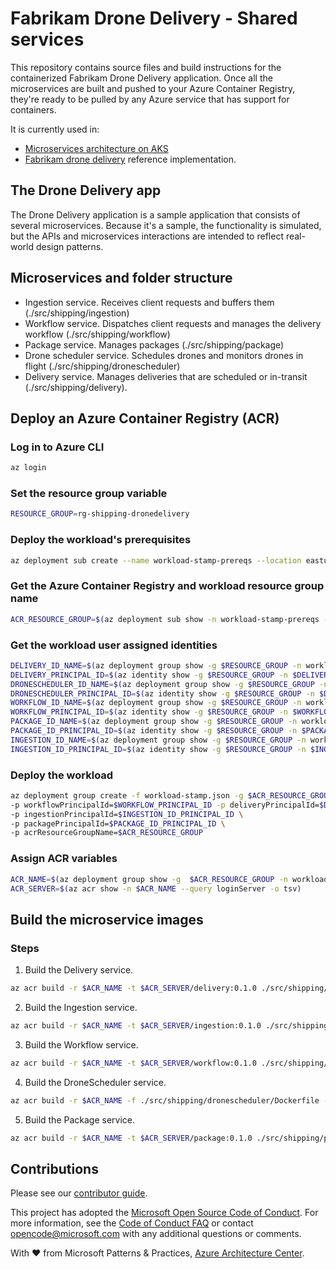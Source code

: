 # Fabrikam Drone Delivery - Shared services

This repository contains source files and build instructions for the containerized Fabrikam Drone Delivery application. Once all the microservices are built and pushed to your Azure Container Registry, they're ready to be pulled by any Azure service that has support for containers.

It is currently used in:
* [Microservices architecture on AKS](https://github.com/mspnp/microservices-reference-implementation)
* [Fabrikam drone delivery](https://github.com/mspnp/aks-fabrikam-dronedelivery) reference implementation.

## The Drone Delivery app

The Drone Delivery application is a sample application that consists of several microservices. Because it's a sample, the functionality is simulated, but the APIs and microservices interactions are intended to reflect real-world design patterns.

## Microservices and folder structure

- Ingestion service. Receives client requests and buffers them  (./src/shipping/ingestion)
- Workflow service. Dispatches client requests and manages the delivery workflow (./src/shipping/workflow)
- Package service. Manages packages (./src/shipping/package)
- Drone scheduler service. Schedules drones and monitors drones in flight (./src/shipping/dronescheduler)
- Delivery service. Manages deliveries that are scheduled or in-transit (./src/shipping/delivery).

## Deploy an Azure Container Registry (ACR)

### Log in to Azure CLI

```bash
az login
```

### Set the resource group variable

```bash
RESOURCE_GROUP=rg-shipping-dronedelivery
```

### Deploy the workload's prerequisites

```bash
az deployment sub create --name workload-stamp-prereqs --location eastus --template-file workload-stamp-prereqs.json --parameters resourceGroupName=$RESOURCE_GROUP resourceGroupLocation=eastus
```

### Get the Azure Container Registry and workload resource group name

```bash
ACR_RESOURCE_GROUP=$(az deployment sub show -n workload-stamp-prereqs --query properties.outputs.acrResourceGroupName.value -o tsv)
```

### Get the workload user assigned identities

```bash
DELIVERY_ID_NAME=$(az deployment group show -g $RESOURCE_GROUP -n workload-stamp-prereqs-dep --query properties.outputs.deliveryIdName.value -o tsv) && \
DELIVERY_PRINCIPAL_ID=$(az identity show -g $RESOURCE_GROUP -n $DELIVERY_ID_NAME --query principalId -o tsv) && \
DRONESCHEDULER_ID_NAME=$(az deployment group show -g $RESOURCE_GROUP -n workload-stamp-prereqs-dep --query properties.outputs.droneSchedulerIdName.value -o tsv) && \
DRONESCHEDULER_PRINCIPAL_ID=$(az identity show -g $RESOURCE_GROUP -n $DRONESCHEDULER_ID_NAME --query principalId -o tsv) && \
WORKFLOW_ID_NAME=$(az deployment group show -g $RESOURCE_GROUP -n workload-stamp-prereqs-dep --query properties.outputs.workflowIdName.value -o tsv) && \
WORKFLOW_PRINCIPAL_ID=$(az identity show -g $RESOURCE_GROUP -n $WORKFLOW_ID_NAME --query principalId -o tsv) && \
PACKAGE_ID_NAME=$(az deployment group show -g $RESOURCE_GROUP -n workload-stamp-prereqs-dep --query properties.outputs.packageIdName.value -o tsv) && \
PACKAGE_ID_PRINCIPAL_ID=$(az identity show -g $RESOURCE_GROUP -n $PACKAGE_ID_NAME --query principalId -o tsv) && \
INGESTION_ID_NAME=$(az deployment group show -g $RESOURCE_GROUP -n workload-stamp-prereqs-dep --query properties.outputs.ingestionIdName.value -o tsv) && \
INGESTION_ID_PRINCIPAL_ID=$(az identity show -g $RESOURCE_GROUP -n $INGESTION_ID_NAME --query principalId -o tsv)
```

### Deploy the workload

```bash
az deployment group create -f workload-stamp.json -g $ACR_RESOURCE_GROUP -p droneSchedulerPrincipalId=$DRONESCHEDULER_PRINCIPAL_ID \
-p workflowPrincipalId=$WORKFLOW_PRINCIPAL_ID -p deliveryPrincipalId=$DELIVERY_PRINCIPAL_ID \
-p ingestionPrincipalId=$INGESTION_ID_PRINCIPAL_ID \
-p packagePrincipalId=$PACKAGE_ID_PRINCIPAL_ID \
-p acrResourceGroupName=$ACR_RESOURCE_GROUP
```

### Assign ACR variables

```bash
ACR_NAME=$(az deployment group show -g  $ACR_RESOURCE_GROUP -n workload-stamp --query properties.outputs.acrName.value -o tsv)
ACR_SERVER=$(az acr show -n $ACR_NAME --query loginServer -o tsv)
```

## Build the microservice images

### Steps

1. Build the Delivery service.

```bash
az acr build -r $ACR_NAME -t $ACR_SERVER/delivery:0.1.0 ./src/shipping/delivery/.
```

2. Build the Ingestion service.

```bash
az acr build -r $ACR_NAME -t $ACR_SERVER/ingestion:0.1.0 ./src/shipping/ingestion/.
```

3. Build the Workflow service.

```bash
az acr build -r $ACR_NAME -t $ACR_SERVER/workflow:0.1.0 ./src/shipping/workflow/.
```

4. Build the DroneScheduler service.

```bash
az acr build -r $ACR_NAME -f ./src/shipping/dronescheduler/Dockerfile -t $ACR_SERVER/dronescheduler:0.1.0 ./src/shipping/.
```

5. Build the Package service.

```bash
az acr build -r $ACR_NAME -t $ACR_SERVER/package:0.1.0 ./src/shipping/package/.
```

## Contributions

Please see our [contributor guide](./CONTRIBUTING.md).

This project has adopted the [Microsoft Open Source Code of Conduct](https://opensource.microsoft.com/codeofconduct/). For more information, see the [Code of Conduct FAQ](https://opensource.microsoft.com/codeofconduct/faq/) or contact <opencode@microsoft.com> with any additional questions or comments.

With :heart: from Microsoft Patterns & Practices, [Azure Architecture Center](https://aka.ms/architecture).
